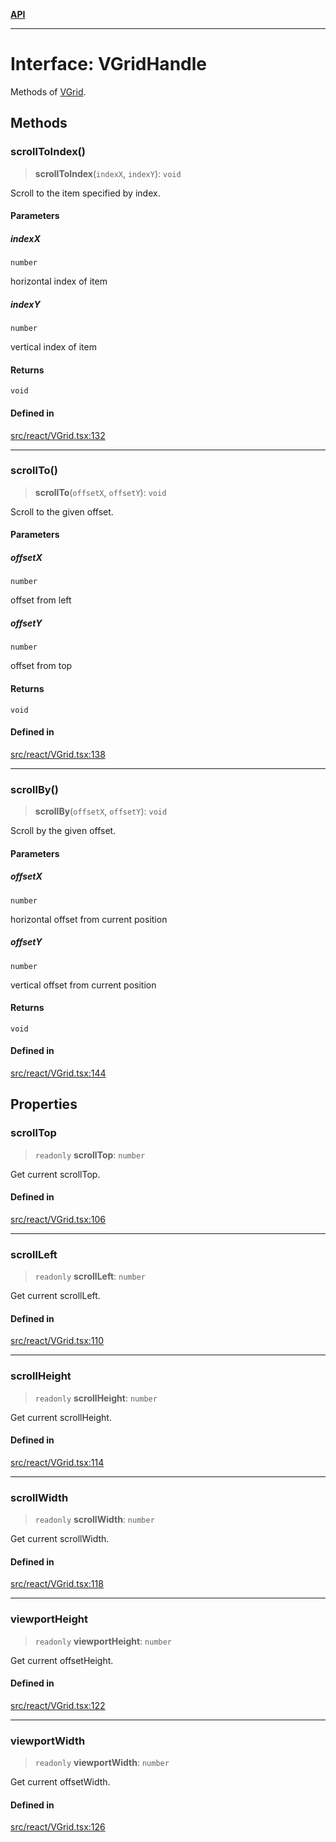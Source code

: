[**API**](../../API.md)

***

# Interface: VGridHandle

Methods of [VGrid](../functions/experimental_VGrid.md).

## Methods

### scrollToIndex()

> **scrollToIndex**(`indexX`, `indexY`): `void`

Scroll to the item specified by index.

#### Parameters

##### indexX

`number`

horizontal index of item

##### indexY

`number`

vertical index of item

#### Returns

`void`

#### Defined in

[src/react/VGrid.tsx:132](https://github.com/inokawa/virtua/blob/d2c1d3653c8c81252d5e36872bda7c628b56b149/src/react/VGrid.tsx#L132)

***

### scrollTo()

> **scrollTo**(`offsetX`, `offsetY`): `void`

Scroll to the given offset.

#### Parameters

##### offsetX

`number`

offset from left

##### offsetY

`number`

offset from top

#### Returns

`void`

#### Defined in

[src/react/VGrid.tsx:138](https://github.com/inokawa/virtua/blob/d2c1d3653c8c81252d5e36872bda7c628b56b149/src/react/VGrid.tsx#L138)

***

### scrollBy()

> **scrollBy**(`offsetX`, `offsetY`): `void`

Scroll by the given offset.

#### Parameters

##### offsetX

`number`

horizontal offset from current position

##### offsetY

`number`

vertical offset from current position

#### Returns

`void`

#### Defined in

[src/react/VGrid.tsx:144](https://github.com/inokawa/virtua/blob/d2c1d3653c8c81252d5e36872bda7c628b56b149/src/react/VGrid.tsx#L144)

## Properties

### scrollTop

> `readonly` **scrollTop**: `number`

Get current scrollTop.

#### Defined in

[src/react/VGrid.tsx:106](https://github.com/inokawa/virtua/blob/d2c1d3653c8c81252d5e36872bda7c628b56b149/src/react/VGrid.tsx#L106)

***

### scrollLeft

> `readonly` **scrollLeft**: `number`

Get current scrollLeft.

#### Defined in

[src/react/VGrid.tsx:110](https://github.com/inokawa/virtua/blob/d2c1d3653c8c81252d5e36872bda7c628b56b149/src/react/VGrid.tsx#L110)

***

### scrollHeight

> `readonly` **scrollHeight**: `number`

Get current scrollHeight.

#### Defined in

[src/react/VGrid.tsx:114](https://github.com/inokawa/virtua/blob/d2c1d3653c8c81252d5e36872bda7c628b56b149/src/react/VGrid.tsx#L114)

***

### scrollWidth

> `readonly` **scrollWidth**: `number`

Get current scrollWidth.

#### Defined in

[src/react/VGrid.tsx:118](https://github.com/inokawa/virtua/blob/d2c1d3653c8c81252d5e36872bda7c628b56b149/src/react/VGrid.tsx#L118)

***

### viewportHeight

> `readonly` **viewportHeight**: `number`

Get current offsetHeight.

#### Defined in

[src/react/VGrid.tsx:122](https://github.com/inokawa/virtua/blob/d2c1d3653c8c81252d5e36872bda7c628b56b149/src/react/VGrid.tsx#L122)

***

### viewportWidth

> `readonly` **viewportWidth**: `number`

Get current offsetWidth.

#### Defined in

[src/react/VGrid.tsx:126](https://github.com/inokawa/virtua/blob/d2c1d3653c8c81252d5e36872bda7c628b56b149/src/react/VGrid.tsx#L126)

